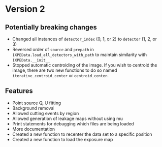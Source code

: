 # Version 2

## Potentially breaking changes
* Changed all instances of `detector_index` (0, 1, or 2) to `detector` (1, 2, or 3)
* Reversed order of `source` and `prepath` in `IXPEData.load_all_detectors_with_path` to maintain similarity with `IXPEData.__init__`
* Stopped automatic centroiding of the image. If you wish to centroid the image, there are two new functions to do so named `iterative_centroid_center` or `centroid_center`.

## Features
* Point source Q, U fitting
* Background removal
* Allowed cutting events by region
* Allowed generation of leakage maps without using mu
* Print statements for debugging which files are being loaded
* More documentation
* Created a new function to recenter the data set to a specific position
* Created a new function to load the exposure map